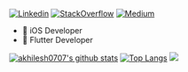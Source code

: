 [![Linkedin](https://img.shields.io/badge/linkedin-%230077B5.svg?&style=for-the-badge&logo=linkedin&logoColor=white)](https://www.linkedin.com/in/karamjit-singh-98065b112/)
[![StackOverflow](https://img.shields.io/badge/stackoverflow-%E47C24.svg?&style=for-the-badge&logo=stackoverflow&logoColor=white)](https://stackoverflow.com/users/5325010/karamjit-singh)
[![Medium](https://img.shields.io/badge/Medium%20-%231572B6.svg?&style=for-the-badge&logo=medium&logoColor=white)](https://medium.com/@karamjitsingh1989)




- 📱 iOS Developer 
- 📱 Flutter Developer




[![akhilesh0707's github stats](https://github-readme-stats.vercel.app/api?username=karamjitsingh1989&show_icons=true&line_height=21&show_icons=true&theme=buefy&count_private=true&cache_seconds=1800)](https://github.com/karamjitsingh1989)
[![Top Langs](https://github-readme-stats.vercel.app/api/top-langs/?username=karamjitsingh1989&show_icons=true&theme=buefy&layout=compact&cache_seconds=1800)](https://github.com/karamjitsingh1989) <img src="https://profile-counter.glitch.me/Karamjit/count.svg" />

<!--
**Karamjitsingh1989/Karamjitsingh1989** is a ✨ _special_ ✨ repository because its `README.md` (this file) appears on your GitHub profile.

Here are some ideas to get you started:

- 🔭 I’m currently working on ...
- 🌱 I’m currently learning ...
- 👯 I’m looking to collaborate on ...
- 🤔 I’m looking for help with ...
- 💬 Ask me about ...
- 📫 How to reach me: ...
- 😄 Pronouns: ...
- ⚡ Fun fact: ...
-->
